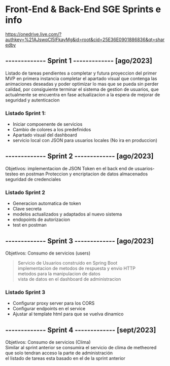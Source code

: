 # Front-End & Back-End SGE Sprints e info   

https://onedrive.live.com/?authkey=%21AJswqCl5lFkayMg&id=root&cid=25E36E0901886836&qt=sharedby
  
## ------------- Sprint 1 ------------- [ago/2023]
Listado de tareas pendientes a completar y futura proyeccion del primer MVP
en primera instancia completar el apartado visual que contenga las animaciones deseadas y poder optimizar lo mas que se pueda sin perder calidad, por consiguiente terminar el sistema de gestion de usuarios, que actualmente se encuentra en fase actualizacion a la espera de mejorar de seguridad y autenticacion
  
### Listado Sprint 1:  
- Iniciar compoenente de servicios  
- Cambio de colores a los predefinidos  
- Apartado visual del dashboard  
- servicio local con JSON para usuarios locales (No ira en produccion)  

## ------------- Sprint 2 ------------- [ago/2023]
Objetivos: implementacion de JSON Token en el back end de usuarios- testeo en postman
Proteccion y encriptacion de datos almacenados
seguridad de credenciales

### Listado Sprint 2
- Generacion automatica de token
- Clave secreta
- modelos actualizados y adaptados al nuevo sistema
- endopoints de autorizacion
- test en postman

## ------------- Sprint 3 ------------- [ago/2023]   
Objetivos: Consumo de servicios (users)   
>Servicio de Usuarios construido en Spring Boot   
>implementacion de metodos de respuesta y envio HTTP   
>metodos para la manipulacion de datos   
>vista de datos en el dashboard de administracion   

### Listado Sprint 3
- Configurar proxy server para los CORS
- Configurar endpoints en el service
- Ajustar al template html para que se vuelva dinamico

## ------------- Sprint 4 ------------- [sept/2023]   
Objetivos: Consumo de servicios (Clima)    
Similar al sprint anterior se consumira el servicio de clima de metheored    
que solo tendran acceso la parte de administración    
el listado de tareas esta basado en el de la sprint anterior


